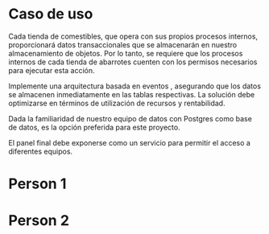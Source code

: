 # Caso de uso

Cada tienda de comestibles, que opera con sus propios procesos internos, proporcionará datos transaccionales que se almacenarán en nuestro almacenamiento de objetos. Por lo tanto, se requiere que los procesos internos de cada tienda de abarrotes cuenten con los permisos necesarios para ejecutar esta acción.

Implemente una arquitectura basada en eventos , asegurando que los datos se almacenen inmediatamente en las tablas respectivas. La solución debe optimizarse en términos de utilización de recursos y rentabilidad.

Dada la familiaridad de nuestro equipo de datos con Postgres como base de datos, es la opción preferida para este proyecto.

El panel final debe exponerse como un servicio para permitir el acceso a diferentes equipos.

# Person 1


# Person 2

